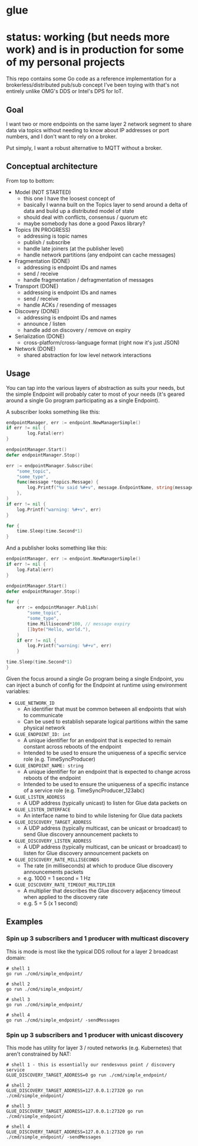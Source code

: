 # glue

# status: working (but needs more work) and is in production for some of my personal projects

This repo contains some Go code as a reference implementation for a brokerless/distributed pub/sub concept I've been toying with that's
not entirely unlike OMG's DDS or Intel's DPS for IoT.

## Goal

I want two or more endpoints on the same layer 2 network segment to share data via topics without needing to know about IP addresses or
port numbers, and I don't want to rely on a broker.

Put simply, I want a robust alternative to MQTT without a broker.

## Conceptual architecture

From top to bottom:

-   Model (NOT STARTED)
    -   this one I have the loosest concept of
    -   basically I wanna built on the Topics layer to send around a delta of data and build up a distributed model of state
    -   should deal with conflicts, consensus / quorum etc
    -   maybe somebody has done a good Paxos library?
-   Topics (IN PROGRESS)
    -   addressing is topic names
    -   publish / subscribe
    -   handle late joiners (at the publisher level)
    -   handle network partitions (any endpoint can cache messages)
-   Fragmentation (DONE)
    -   addressing is endpoint IDs and names
    -   send / receive
    -   handle fragmentation / defragmentation of messages
-   Transport (DONE)
    -   addressing is endpoint IDs and names
    -   send / receive
    -   handle ACKs / resending of messages
-   Discovery (DONE)
    -   addressing is endpoint IDs and names
    -   announce / listen
    -   handle add on discovery / remove on expiry
-   Serialization (DONE)
    -   cross-platform/cross-language format (right now it's just JSON)
-   Network (DONE)
    -   shared abstraction for low level network interactions

## Usage

You can tap into the various layers of abstraction as suits your needs, but the simple Endpoint will probably cater to most of your needs (it's geared around a single Go program participating as a single Endpoint).

A subscriber looks something like this:

```go
endpointManager, err := endpoint.NewManagerSimple()
if err != nil {
		log.Fatal(err)
}

endpointManager.Start()
defer endpointManager.Stop()

err := endpointManager.Subscribe(
    "some_topic",
    "some_type",
    func(message *topics.Message) {
        log.Printf("%v said %#+v", message.EndpointName, string(message.Payload))
    },
)
if err != nil {
    log.Printf("warning: %#+v", err)
}

for {
    time.Sleep(time.Second*1)
}
```

And a publisher looks something like this:

```go
endpointManager, err := endpoint.NewManagerSimple()
if err != nil {
    log.Fatal(err)
}

endpointManager.Start()
defer endpointManager.Stop()

for {
    err := endpointManager.Publish(
        "some_topic",
        "some_type",
        time.Millisecond*100, // message expiry
        []byte("Hello, world."),
    )
    if err != nil {
        log.Printf("warning: %#+v", err)
    }

time.Sleep(time.Second*1)
}
```

Given the focus around a single Go program being a single Endpoint, you can inject a bunch of config for the Endpoint at runtime using environment variables:

-   `GLUE_NETWORK_ID`
    -   An identifier that must be common between all endpoints that wish to communicate
    -   Can be used to establish separate logical partitions within the same physical network
-   `GLUE_ENDPOINT_ID: int`
    -   A unique identifier for an endpoint that is expected to remain constant across reboots of the endpoint
    -   Intended to be used to ensure the uniqueness of a specific service role (e.g. TimeSyncProducer)
-   `GLUE_ENDPOINT_NAME: string`
    -   A unique identifier for an endpoint that is expected to change across reboots of the endpoint
    -   Intended to be used to ensure the uniqueness of a specific instance of a service role (e.g. TimeSyncProducer_123abc)
-   `GLUE_LISTEN_ADDRESS`
    -   A UDP address (typically unicast) to listen for Glue data packets on
-   `GLUE_LISTEN_INTERFACE`
    -   An interface name to bind to while listening for Glue data packets
-   `GLUE_DISCOVERY_TARGET_ADDRESS`
    -   A UDP address (typically multicast, can be unicast or broadcast) to send Glue discovery announcement packets to
-   `GLUE_DISCOVERY_LISTEN_ADDRESS`
    -   A UDP address (typically multicast, can be unicast or broadcast) to listen for Glue discovery announcement packets on
-   `GLUE_DISCOVERY_RATE_MILLISECONDS`
    -   The rate (in milliseconds) at which to produce Glue discovery announcements packets
    -   e.g. 1000 = 1 second = 1 Hz
-   `GLUE_DISCOVERY_RATE_TIMEOUT_MULTIPLIER`
    -   A multiplier that describes the Glue discovery adjacency timeout when applied to the discovery rate
    -   e.g. 5 = 5 (x 1 second)

## Examples

### Spin up 3 subscribers and 1 producer with multicast discovery

This is mode is most like the typical DDS rollout for a layer 2 broadcast domain:

```shell
# shell 1
go run ./cmd/simple_endpoint/

# shell 2
go run ./cmd/simple_endpoint/

# shell 3
go run ./cmd/simple_endpoint/

# shell 4
go run ./cmd/simple_endpoint/ -sendMessages
```

### Spin up 3 subscribers and 1 producer with unicast discovery

This mode has utility for layer 3 / routed networks (e.g. Kubernetes) that aren't constrained by NAT:

```shell
# shell 1 - this is essentially our rendesvous point / discovery service
GLUE_DISCOVERY_TARGET_ADDRESS=0 go run ./cmd/simple_endpoint/

# shell 2
GLUE_DISCOVERY_TARGET_ADDRESS=127.0.0.1:27320 go run ./cmd/simple_endpoint/

# shell 3
GLUE_DISCOVERY_TARGET_ADDRESS=127.0.0.1:27320 go run ./cmd/simple_endpoint/

# shell 4
GLUE_DISCOVERY_TARGET_ADDRESS=127.0.0.1:27320 go run ./cmd/simple_endpoint/ -sendMessages
```
